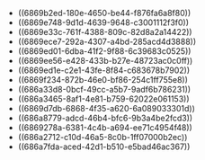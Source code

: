 - ((6869b2ed-180e-4650-be44-f876fa6a8f80))
- ((6869e748-9d1d-4639-9648-c3001112f3f0))
- ((6869e33c-761f-4388-809c-82d8a2a14422))
- ((6869ece7-292a-4307-a4bd-285acd4d3888))
- ((6869ed01-6dba-41f2-9f88-6c39683c0525))
- ((6869ee56-e428-433b-b27e-48723ac0c0ff))
- ((6869ed1e-c2e1-43fe-8f84-c683678b7902))
- ((6869f234-872b-46e0-bf86-254c1ff755e8))
- ((686a33d8-0bcf-49cc-a5b7-9adf6b786231))
- ((686a3465-8af1-4e81-b759-62022e061153))
- ((6869d7db-6868-4f35-a620-6a089033301d))
- ((686a8779-adcd-46b4-bfc6-9b3a4be2fcd3))
- ((6869278a-6381-4c4b-a694-ee71c4954f48))
- ((686a2712-c10d-46a5-8c0b-1ff07000b2ec))
- ((686a7fda-aced-42d1-b510-e5bad46ac367))
